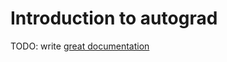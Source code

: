 # Introduction to autograd

TODO: write [great documentation](http://jacobian.org/writing/what-to-write/)
